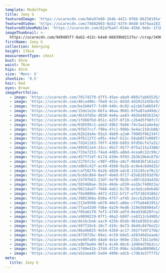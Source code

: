 ```yaml
---
template: ModelPage
title: Joey G
featuredImage: 'https://ucarecdn.com/b6a97e80-164b-4421-9766-06258191ef5e/'
featuredVideo: 'https://ucarecdn.com/74682603-0a52-4374-84d8-b474aa18317f/'
featuredVideoMobile: 'https://ucarecdn.com/82afba47-654e-45b6-9e8c-1f1b81a7d847/'
imageThumbnail: >-
  https://ucarecdn.com/9d9485f7-8ab2-412c-b4a8-66839b0211fe/-/crop/3496x4088/418,300/-/preview/
firstName: Joey G
collection: Emerging
height: 176cm
measurementType: chest
bust: 85cm
waist: 76cm
hips: 82cm
size: 'Mens: S'
shoeSize: '9.5'
hair: Red
eyes: Brown
imagePortfolio:
  - image: 'https://ucarecdn.com/70174279-d7f5-45ee-a6e9-0891fab65535/'
  - image: 'https://ucarecdn.com/46ca496c-f8a9-4c2c-8d3d-4d2015245bc9/'
  - image: 'https://ucarecdn.com/be1b04f7-7c09-440c-8c92-a2cbb7a0654f/'
  - image: 'https://ucarecdn.com/15de1e2e-6bfa-46aa-9681-6f5a87ad49dc/'
  - image: 'https://ucarecdn.com/4b14fd5e-d038-4e0a-ae83-4826d483b154/'
  - image: 'https://ucarecdn.com/1fd66fbd-851c-425f-8f19-c2b4d5f98fc7/'
  - image: 'https://ucarecdn.com/038595c1-ada3-49b2-9ab6-f4c3aa1a6e4a/'
  - image: 'https://ucarecdn.com/9fb57ccf-f90a-47c1-99bb-5e4ac218cb08/'
  - image: 'https://ucarecdn.com/62b2da4e-93a3-4b69-a2a0-79905f96234f/'
  - image: 'https://ucarecdn.com/0f6112f2-e95c-44af-b12c-58ab857a988f/'
  - image: 'https://ucarecdn.com/7d341183-f0ff-4369-b893-9fd56cfe7a31/'
  - image: 'https://ucarecdn.com/095911e4-33cc-4b1f-9577-6f5a215a3300/'
  - image: 'https://ucarecdn.com/733e7253-f4ad-4d85-a8bd-4cea0c32c99c/'
  - image: 'https://ucarecdn.com/457ff1df-617d-439e-9f03-2b3b19b4c079/'
  - image: 'https://ucarecdn.com/2276fc5c-c907-495e-a8cf-96483bf161a3/'
  - image: 'https://ucarecdn.com/e8b5c42f-ac49-4560-9a1b-ec9e4c8d4d25/'
  - image: 'https://ucarecdn.com/caf582fb-0a2b-4020-adc8-131245cef0c2/'
  - image: 'https://ucarecdn.com/bc68c864-0eef-4b4d-9717-d3a826593d70/'
  - image: 'https://ucarecdn.com/24707b63-23df-4e78-9b2b-cd0fcb2da428/'
  - image: 'https://ucarecdn.com/503460ae-1b2e-46de-a559-ea1bc748023a/'
  - image: 'https://ucarecdn.com/9621dad7-f046-4eb1-bc78-acda5ce8eb40/'
  - image: 'https://ucarecdn.com/f0a980bb-d472-4152-b71f-e75f10241862/'
  - image: 'https://ucarecdn.com/3985360a-030a-475f-af45-2eccb2bded53/'
  - image: 'https://ucarecdn.com/213e9508-eb78-46e5-a86e-cff5a6481951/'
  - image: 'https://ucarecdn.com/7faa43d0-fd6e-4a29-9ed6-319e568904af/'
  - image: 'https://ucarecdn.com/f85a61f0-7ef2-4749-adf4-0ea93d628fca/'
  - image: 'https://ucarecdn.com/a9090229-07f1-46a2-b097-ce8312cb4905/'
  - image: 'https://ucarecdn.com/de16cba6-aac9-425b-85eb-961e83b53cab/'
  - image: 'https://ucarecdn.com/497f2dc6-10c7-419c-8e73-4bd4c8476e22/'
  - image: 'https://ucarecdn.com/86a9b025-9e54-42b9-ac17-391ffe9717bb/'
  - image: 'https://ucarecdn.com/873972bc-09a1-4c59-b8e5-a58346d2eae6/'
  - image: 'https://ucarecdn.com/ee40fa04-d4a0-4e1e-969e-23bc71611e94/'
  - image: 'https://ucarecdn.com/a9bfbe04-96fa-4c49-86c6-1d904d7bb3cc/'
  - image: 'https://ucarecdn.com/1f49e41b-37d4-4724-896c-b3d8ad0890b1/'
  - image: 'https://ucarecdn.com/a52aea45-5ed4-4096-adcb-c7db3e37f775/'
meta:
  title: Joey G
---
```


